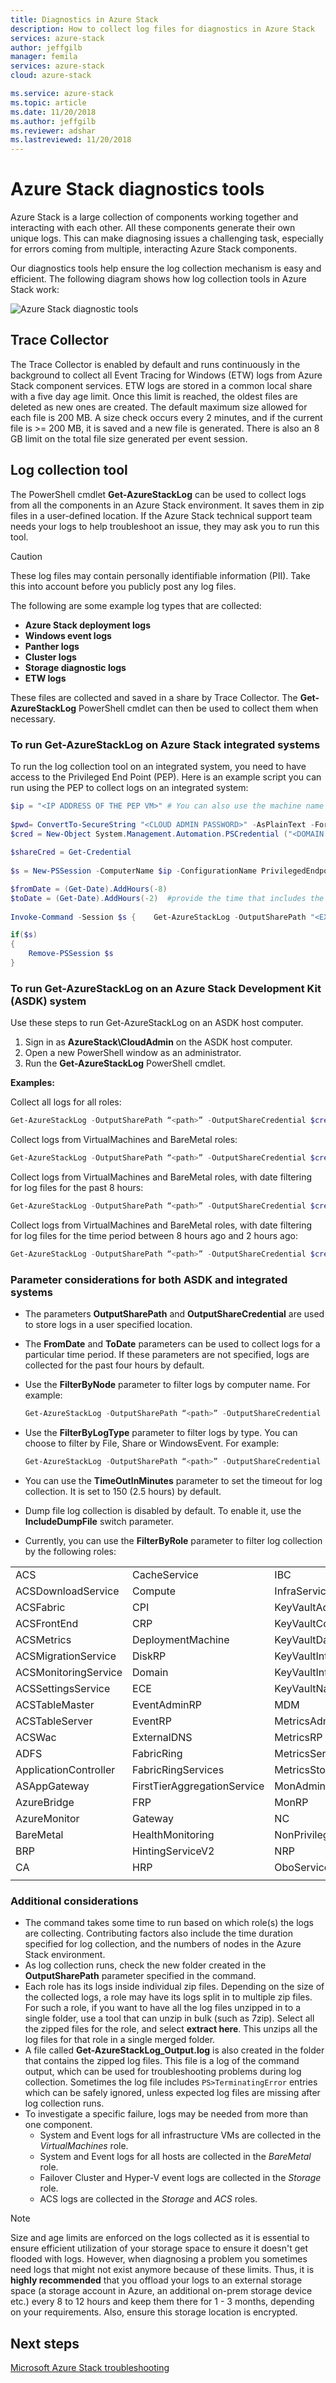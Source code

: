 ```yaml
---
title: Diagnostics in Azure Stack
description: How to collect log files for diagnostics in Azure Stack
services: azure-stack
author: jeffgilb
manager: femila
services: azure-stack
cloud: azure-stack

ms.service: azure-stack
ms.topic: article
ms.date: 11/20/2018
ms.author: jeffgilb
ms.reviewer: adshar
ms.lastreviewed: 11/20/2018
---
```


# Azure Stack diagnostics tools

Azure Stack is a large collection of components working together and interacting with each other. All these components  generate their own unique logs. This can make diagnosing issues a challenging task, especially for errors coming from multiple, interacting Azure Stack components. 

Our diagnostics tools help ensure the log collection mechanism is easy and efficient. The following diagram shows how log collection tools in Azure Stack work:

![Azure Stack diagnostic tools](media/azure-stack-diagnostics/get-azslogs.png)
 
 
## Trace Collector
 
The Trace Collector is enabled by default and runs continuously in the background to collect all Event Tracing for Windows (ETW) logs from Azure Stack component services. ETW logs are stored in a common local share with a five day age limit. Once this limit is reached, the oldest files are deleted as new ones are created. The default maximum size allowed for each file  is 200 MB. A size check occurs every 2 minutes, and if the current file is >= 200 MB, it is saved and a new file is generated. There is also an 8 GB limit on the total file size generated per event session. 

## Log collection tool
 
The PowerShell cmdlet **Get-AzureStackLog** can be used to collect logs from all the components  in an Azure Stack environment. It saves them in zip files in a user-defined location. If the Azure Stack technical support team needs your logs to help troubleshoot an issue, they may ask you to run this tool.

> [!CAUTION]
> These log files may contain personally identifiable information (PII). Take this into account before you publicly post any log files.
 
The following are some example log types that are collected:
*   **Azure Stack deployment logs**
*	**Windows event logs**
*	**Panther logs**
*	**Cluster logs**
*	**Storage diagnostic logs**
*	**ETW logs**

These files are collected and saved in a share by Trace Collector. The  **Get-AzureStackLog** PowerShell cmdlet can then be used to collect them when necessary.

### To run Get-AzureStackLog on Azure Stack integrated systems 
To run the log collection tool on an integrated system, you need to have access to the Privileged End Point (PEP). Here is an example script you can run using the PEP to collect logs on an integrated system:

```powershell
$ip = "<IP ADDRESS OF THE PEP VM>" # You can also use the machine name instead of IP here.
 
$pwd= ConvertTo-SecureString "<CLOUD ADMIN PASSWORD>" -AsPlainText -Force
$cred = New-Object System.Management.Automation.PSCredential ("<DOMAIN NAME>\CloudAdmin", $pwd)
 
$shareCred = Get-Credential
 
$s = New-PSSession -ComputerName $ip -ConfigurationName PrivilegedEndpoint -Credential $cred

$fromDate = (Get-Date).AddHours(-8)
$toDate = (Get-Date).AddHours(-2)  #provide the time that includes the period for your issue
 
Invoke-Command -Session $s {    Get-AzureStackLog -OutputSharePath "<EXTERNAL SHARE ADDRESS>" -OutputShareCredential $using:shareCred  -FilterByRole Storage -FromDate $using:fromDate -ToDate $using:toDate}

if($s)
{
    Remove-PSSession $s
}
```



### To run Get-AzureStackLog on an Azure Stack Development Kit (ASDK) system
Use these steps to run Get-AzureStackLog on an ASDK host computer.

1. Sign in as **AzureStack\CloudAdmin** on the ASDK host computer.
2. Open a new PowerShell window as an administrator.
3. Run the **Get-AzureStackLog** PowerShell cmdlet.

**Examples:**

  Collect all logs for all roles:

  ```powershell
  Get-AzureStackLog -OutputSharePath “<path>” -OutputShareCredential $cred
  ```

  Collect logs from VirtualMachines and BareMetal roles:

  ```powershell
  Get-AzureStackLog -OutputSharePath “<path>” -OutputShareCredential $cred -FilterByRole VirtualMachines,BareMetal
  ```

  Collect logs from VirtualMachines and BareMetal roles, with date filtering for log files for the past 8 hours:
    
  ```powershell
  Get-AzureStackLog -OutputSharePath “<path>” -OutputShareCredential $cred -FilterByRole VirtualMachines,BareMetal -FromDate (Get-Date).AddHours(-8)
  ```

  Collect logs from VirtualMachines and BareMetal roles, with date filtering for log files for the time period between 8 hours ago and 2 hours ago:

  ```powershell
  Get-AzureStackLog -OutputSharePath “<path>” -OutputShareCredential $cred -FilterByRole VirtualMachines,BareMetal -FromDate (Get-Date).AddHours(-8) -ToDate (Get-Date).AddHours(-2)
  ```

### Parameter considerations for both ASDK and integrated systems

- The parameters **OutputSharePath** and **OutputShareCredential** are used to store logs in a user specified location.

- The **FromDate** and **ToDate** parameters can be used to collect logs for a particular time period. If these parameters are not specified, logs are collected for the past four hours by default.

- Use the **FilterByNode** parameter to filter logs by computer name. For example:

    ```powershell
    Get-AzureStackLog -OutputSharePath “<path>” -OutputShareCredential $cred -FilterByNode azs-xrp01
    ```
- Use the **FilterByLogType** parameter to filter logs by type. You can choose to filter by File, Share or WindowsEvent. For example:

    ```powershell
    Get-AzureStackLog -OutputSharePath “<path>” -OutputShareCredential $cred -FilterByLogType File
    ```
- You can use the **TimeOutInMinutes** parameter to set the timeout for log collection. It is set to 150 (2.5 hours) by default.
- Dump file log collection is disabled by default. To enable it, use the **IncludeDumpFile** switch parameter. 
- Currently, you can use the **FilterByRole** parameter to filter log collection by the following roles:

 |   |   |   |    |
 | - | - | - | -  |   
 |ACS                   |CacheService                   |IBC                            |OEM|
 |ACSDownloadService    |Compute                        |InfraServiceController         |OnboardRP|
 |ACSFabric             |CPI                            |KeyVaultAdminResourceProvider  |PXE|
 |ACSFrontEnd           |CRP                            |KeyVaultControlPlane           |QueryServiceCoordinator|
 |ACSMetrics            |DeploymentMachine              |KeyVaultDataPlane              |QueryServiceWorker|
 |ACSMigrationService   |DiskRP                         |KeyVaultInternalControlPlane   |SeedRing|
 |ACSMonitoringService  |Domain                         |KeyVaultInternalDataPlane      |SeedRingServices|
 |ACSSettingsService    |ECE                            |KeyVaultNamingService          |SLB|
 |ACSTableMaster        |EventAdminRP                   |MDM                            |SQL|
 |ACSTableServer        |EventRP                        |MetricsAdminRP                 |SRP   |
 |ACSWac                |ExternalDNS                    |MetricsRP                      |Storage|
 |ADFS                  |FabricRing                     |MetricsServer                  |StorageController   |
 |ApplicationController |FabricRingServices             |MetricsStoreService            |URP   |
 |ASAppGateway          |FirstTierAggregationService    |MonAdminRP                     |UsageBridge|
 |AzureBridge           |FRP                            |MonRP                          |VirtualMachines   |
 |AzureMonitor          |Gateway                        |NC                             |WAS|
 |BareMetal             |HealthMonitoring               |NonPrivilegedAppGateway        |WASPUBLIC|
 |BRP                   |HintingServiceV2               |NRP                            |   |
 |CA                    |HRP                            |OboService                     |   |
 |   |   |   |    |

### Additional considerations

* The command takes some time to run based on which role(s) the logs are collecting. Contributing factors also include the time duration specified for log collection, and the numbers of nodes in the Azure Stack environment.
* As log collection runs, check the new folder created in the **OutputSharePath** parameter specified in the command.
* Each role has its logs inside individual zip files. Depending on the size of the collected logs, a role may have its logs split in to multiple zip files. For such a role, if you want to have all the log files unzipped in to a single folder, use a tool that can  unzip in bulk (such as 7zip). Select all the zipped files for the role, and select **extract here**. This unzips all the log files for that role in a single merged folder.
* A file called **Get-AzureStackLog_Output.log** is also created in the folder that contains the zipped log files. This file is a log of the command output, which can be used for troubleshooting problems during log collection. Sometimes the log file includes `PS>TerminatingError` entries which can be safely ignored, unless expected log files are missing after log collection runs.
* To investigate a specific failure, logs may be needed from more than one component.
    -	System and Event logs for all infrastructure VMs are collected in the *VirtualMachines* role.
    -	System and Event logs for all hosts are collected in the *BareMetal* role.
    -	Failover Cluster and Hyper-V event logs are collected in the *Storage* role.
    -	ACS logs are collected in the *Storage* and *ACS* roles.

> [!NOTE]
> Size and age limits are enforced on the logs collected as it is essential to ensure efficient utilization of your storage space to ensure it doesn't get flooded with logs. However, when diagnosing a problem you sometimes need logs that might not exist anymore because of these limits. Thus, it is **highly recommended** that you offload your logs to an external storage space (a storage account in Azure, an additional on-prem storage device etc.) every 8 to 12 hours and keep them there for 1 - 3 months, depending on your requirements. Also, ensure this storage location is encrypted.

## Next steps
[Microsoft Azure Stack troubleshooting](azure-stack-troubleshooting.md)

